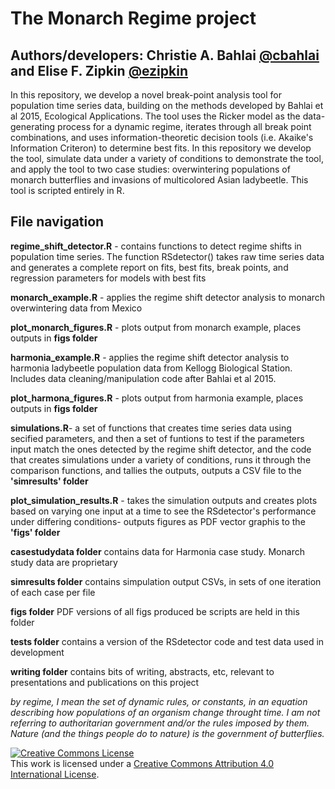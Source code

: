 # The Monarch Regime project

## Authors/developers: Christie A. Bahlai [@cbahlai](https://github.com/cbahlai) and Elise F. Zipkin [@ezipkin](https://github.com/ezipkin)

In this repository, we develop a novel break-point analysis tool for population time series data, building on the methods developed by Bahlai et al 2015, Ecological Applications. The tool uses the Ricker model as the data-generating process for a dynamic regime, iterates through all break point combinations, and uses information-theoretic decision tools (i.e. Akaike's Information Criteron) to determine best fits. In this repository we develop the tool, simulate data under a variety of conditions to demonstrate the tool, and apply the tool to two case studies: overwintering populations of monarch butterflies and invasions of multicolored Asian ladybeetle. This tool is scripted entirely in R.

## File navigation

**regime_shift_detector.R** - contains functions to detect regime shifts in population time series. The function RSdetector() takes raw time series data and generates a complete report on fits, best fits, break points, and regression parameters for models with best fits

**monarch_example.R** - applies the regime shift detector analysis to monarch overwintering data from Mexico

**plot_monarch_figures.R** - plots output from monarch example, places outputs in **figs folder**

**harmonia_example.R** - applies the regime shift detector analysis to harmonia ladybeetle population data from Kellogg Biological Station. Includes data cleaning/manipulation code after Bahlai et al 2015.

**plot_harmona_figures.R** - plots output from harmonia example, places outputs in **figs folder**

**simulations.R**- a set of functions that creates time series data using secified parameters, and then a set of funtions to test if the parameters input match the ones detected by the regime shift detector, and the code that creates simulations under a variety of conditions, runs it through the comparison functions, and tallies the outputs, outputs a CSV file to the **'simresults' folder**

**plot_simulation_results.R** - takes the simulation outputs and creates plots based on varying one input at a time to see the RSdetector's performance under differing conditions- outputs figures as PDF vector graphis to the **'figs' folder**

**casestudydata folder** contains data for Harmonia case study. Monarch study data are proprietary

**simresults folder** contains simpulation output CSVs, in sets of one iteration of each case per file

**figs folder** PDF versions of all figs produced be scripts are held in this folder

**tests folder** contains a version of the RSdetector code and test data used in development

**writing folder** contains bits of writing, abstracts, etc, relevant to presentations and publications on this project








*by regime, I mean the set of dynamic rules, or constants, in an equation describing how populations of an organism change throught time. I am not referring to authoritarian government and/or the rules imposed by them. Nature (and the things people do to nature) is the government of butterflies.*


<a rel="license" href="http://creativecommons.org/licenses/by/4.0/"><img alt="Creative Commons License" style="border-width:0" src="https://i.creativecommons.org/l/by/4.0/88x31.png" /></a><br />This work is licensed under a <a rel="license" href="http://creativecommons.org/licenses/by/4.0/">Creative Commons Attribution 4.0 International License</a>.
